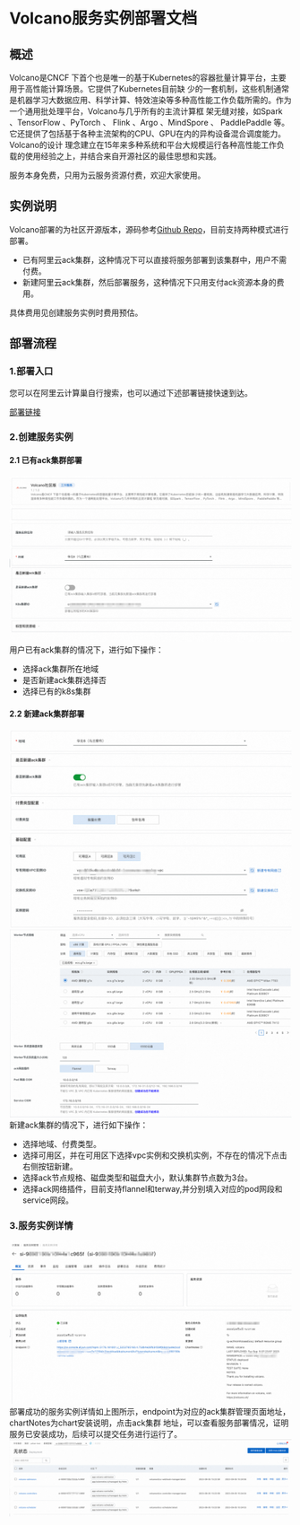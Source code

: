 # Volcano服务实例部署文档

## 概述

Volcano是CNCF 下首个也是唯一的基于Kubernetes的容器批量计算平台，主要用于高性能计算场景。它提供了Kubernetes目前缺 少的一套机制，这些机制通常是机器学习大数据应用、科学计算、特效渲染等多种高性能工作负载所需的。作为一个通用批处理平台，Volcano与几乎所有的主流计算框 架无缝对接，如Spark 、TensorFlow 、PyTorch 、 Flink 、Argo 、MindSpore 、 PaddlePaddle 等。它还提供了包括基于各种主流架构的CPU、GPU在内的异构设备混合调度能力。Volcano的设计 理念建立在15年来多种系统和平台大规模运行各种高性能工作负载的使用经验之上，并结合来自开源社区的最佳思想和实践。

服务本身免费，只用为云服务资源付费，欢迎大家使用。
## 实例说明
Volcano部署的为社区开源版本，源码参考[Github Repo](https://github.com/volcano-sh/volcano)，目前支持两种模式进行部署。

- 已有阿里云ack集群，这种情况下可以直接将服务部署到该集群中，用户不需付费。
- 新建阿里云ack集群，然后部署服务，这种情况下只用支付ack资源本身的费用。

具体费用见创建服务实例时费用预估。
## 部署流程
### 1.部署入口
您可以在阿里云计算巢自行搜索，也可以通过下述部署链接快速到达。

[部署链接](https://computenest.console.aliyun.com/user/cn-hangzhou/serviceInstanceCreate?ServiceId=service-c107233607214c2c91b5)
### 2.创建服务实例
#### 2.1 已有ack集群部署
![2-1.png](2-1.png)
用户已有ack集群的情况下，进行如下操作：

- 选择ack集群所在地域
- 是否新建ack集群选择否
- 选择已有的k8s集群

#### 2.2 新建ack集群部署
![2-2.png](2-2.png)
![2-3.png](2-3.png)
新建ack集群的情况下，进行如下操作：

- 选择地域、付费类型。
- 选择可用区，并在可用区下选择vpc实例和交换机实例，不存在的情况下点击右侧按钮新建。
- 选择ack节点规格、磁盘类型和磁盘大小，默认集群节点数为3台。
- 选择ack网络插件，目前支持flannel和terway,并分别填入对应的pod网段和service网段。
### 3.服务实例详情
![3-1.png](3-1.png)
部署成功的服务实例详情如上图所示，endpoint为对应的ack集群管理页面地址，chartNotes为chart安装说明，点击ack集群
地址，可以查看服务部署情况，证明服务已安装成功，后续可以提交任务进行运行了。
![3-2.png](3-2.png)
